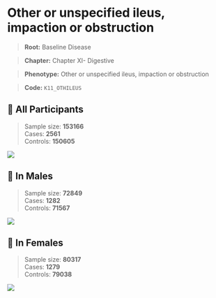 # Other or unspecified ileus, impaction or obstruction

> **Root:** Baseline Disease  

> **Chapter:** Chapter XI- Digestive  

> **Phenotype:** Other or unspecified ileus, impaction or obstruction  

> **Code:** `K11_OTHILEUS`

## 🧪 All Participants  
> Sample size: **153166**  
> Cases: **2561**  
> Controls: **150605**
<img src="/Disease/Figures/ALL/Incidence/K11_OTHILEUS.png"/>
<CsvTable src="/Disease/Data/ALL/Incidence/COX_K11_OTHILEUS.csv" label="🔍 View full results" />

## 👨 In Males  
> Sample size: **72849**  
> Cases: **1282**  
> Controls: **71567**
<img src="/Disease/Figures/Male/Incidence/K11_OTHILEUS.png"/>
<CsvTable src="/Disease/Data/Male/Incidence/COX_K11_OTHILEUS.csv" label="🔍 View full results" />

## 👩 In Females  
> Sample size: **80317**  
> Cases: **1279**  
> Controls: **79038**
<img src="/Disease/Figures/Female/Incidence/K11_OTHILEUS.png"/>
<CsvTable src="/Disease/Data/Female/Incidence/COX_K11_OTHILEUS.csv" label="🔍 View full results" />
